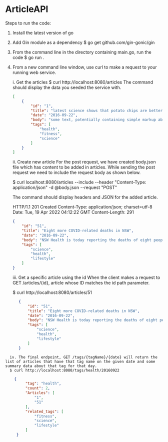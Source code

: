 # ArticleAPI


Steps to run the code:
1. Install the latest version of go
2. Add Gin module as a dependency 
  $ go get github.com/gin-gonic/gin 
3. From the command line in the directory containing main.go, run the code
   $ go run .
4. From a new command line window, use curl to make a request to your running web service.

      i. Get the articles
      $ curl http://localhost:8080/articles
      The command should display the data you seeded the service with.
	  ```json
      [
          {
              "id": "1",
              "title": "latest science shows that potato chips are better for you than sugar",
              "date": "2016-09-22",
              "body": "some text, potentially containing simple markup about how potato chips are great",
              "tags": [
                  "health",
                  "fitness",
                  "science"
              ]
          }
      ] 
	  ```

      ii. Create new article
      For the post request, we have created body.json file which has content to be added in articles. While sending the post request we need to include the request          body as shown below.

      $ curl localhost:8080/articles --include --header "Content-Type: application/json" -d @body.json --request "POST"

      The command should display headers and JSON for the added article.

      HTTP/1.1 201 Created
      Content-Type: application/json; charset=utf-8
      Date: Tue, 19 Apr 2022 04:12:22 GMT
      Content-Length: 291
	  ```json
      {
          "id": "51",
          "title": "Eight more COVID-related deaths in NSW",
          "date": "2016-09-22",
          "body": "NSW Health is today reporting the deaths of eight people with COVID-19 - five women and three men.",
          "tags": [
              "science",
              "health",
              "lifestyle"
          ]
      }
	  ```



      iii. Get a specific article using the id
      When the client makes a request to GET /articles/{id}, article whose ID matches the id path parameter.
      
      $ curl http://localhost:8080/articles/51
```json
      {
          "id": "51",
          "title": "Eight more COVID-related deaths in NSW",
          "date": "2016-09-22",
          "body": "NSW Health is today reporting the deaths of eight people with COVID-19 - five women and three men.",
          "tags": [
              "science",
              "health",
              "lifestyle"
          ]
      }
```

      iv. The final endpoint, GET /tags/{tagName}/{date} will return the list of articles that have that tag name on the given date and some summary data about that tag for that day.
      $ curl http://localhost:8080/tags/health/20160922    
	  
  
 ```json
  	 {
          "tag": "health",
          "count": 2,
          "Articles": [
              "1",
              "51"
          ],
          "related_tags": [
              "fitness",
              "science",
              "lifestyle"
          ]
      }
 ```
